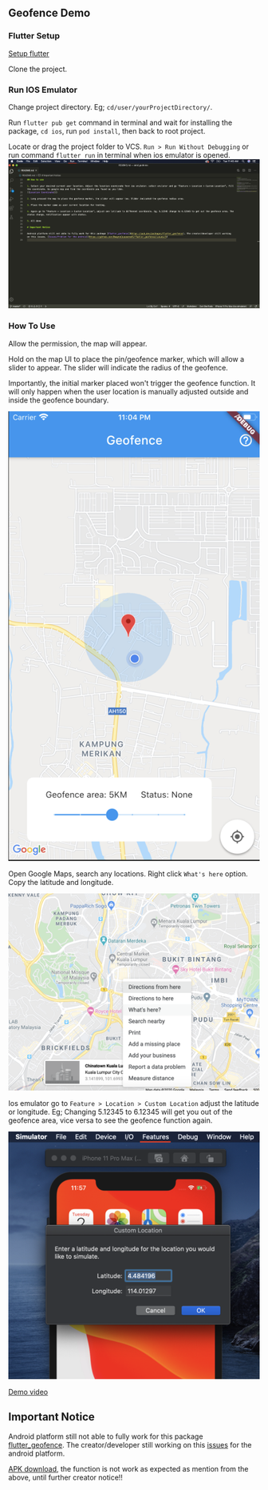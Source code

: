 ## Geofence Demo

### Flutter Setup

[Setup flutter](https://flutter.dev/docs/get-started/install/macos)

Clone the project.

### Run IOS Emulator

Change project directory. Eg; `cd/user/yourProjectDirectory/`.

Run `flutter pub get` command in terminal and wait for installing the package, `cd ios`, run `pod install`, then back to root project.

Locate or drag the project folder to VCS. `Run > Run Without Debugging` or run command `flutter run` in terminal when ios emulator is opened.
![Run without debugging](https://github.com/Luktm/FlutterGeoFence/blob/master/Documentation/vcs-run-dubuging.png)

### How To Use

Allow the permission, the map will appear.

Hold on the map UI to place the pin/geofence marker, which will allow a slider to appear. The slider will indicate the radius of the geofence.

Importantly, the initial marker placed won't trigger the geofence function. It will only happen when the user location is manually adjusted outside and inside the geofence boundary.

![Place Geofence Marker](https://github.com/Luktm/FlutterGeoFence/blob/master/Documentation/geofence-marker.png)

Open Google Maps, search any locations. Right click `What's here` option. Copy the latitude and longitude.

![Google Map Coordinate](https://github.com/Luktm/FlutterGeoFence/blob/master/Documentation/google-map-get-coordinate.png)

Ios emulator go to `Feature > Location > Custom Location` adjust the latitude or longitude. Eg; Changing 5.12345 to 6.12345 will get you out of the geofence area, vice versa to see the geofence function again.

![Location Setting](https://github.com/Luktm/FlutterGeoFence/blob/master/Documentation/ios-emulator-custom-location.png)

[Demo video](https://drive.google.com/file/d/1XyS7L1rmGYLBJZXqHos6h5jV4hhM-8RV/view?usp=sharing)

## Important Notice

Android platform still not able to fully work for this package [flutter_geofence](https://pub.dev/packages/flutter_geofence). The creator/developer still working on this [issues](https://github.com/DwayneCoussement/flutter_geofence/issues/5) for the android platform.

[APK download](https://drive.google.com/file/d/1LQ0nXKQXtySBGLlmmzStY063saNKdgiV/view?usp=sharing), the function is not work as expected as mention from the above, until further creator notice!!
